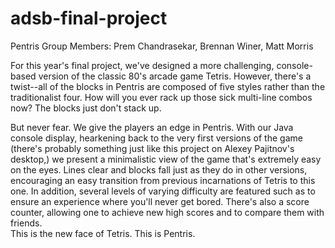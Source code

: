 # adsb-final-project
Pentris
Group Members: Prem Chandrasekar, Brennan Winer, Matt Morris

For this year's final project, we've designed a more challenging, console-based version of the classic 80's arcade game Tetris. However, there's a twist--all of the blocks in Pentris are composed of five styles rather than the traditionalist four. How will you ever rack up those sick multi-line combos now? The blocks just don't stack up.

But never fear. We give the players an edge in Pentris. With our Java console display, hearkening back to the very first versions of the game (there's probably something just like this project on Alexey Pajitnov's desktop,) we present a minimalistic view of the game that's extremely easy on the eyes. Lines clear and blocks fall just as they do in other versions, encouraging an easy transition from previous incarnations of Tetris to this one. In addition, several levels of varying difficulty are featured such as to ensure an experience where you'll never get bored. There's also a score counter, allowing one to achieve new high scores and to compare them with friends.   
This is the new face of Tetris. This is Pentris.

